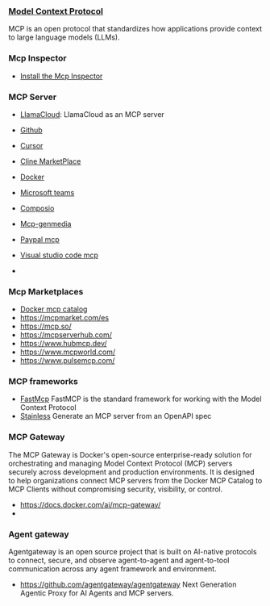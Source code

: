 ### [Model Context Protocol](https://modelcontextprotocol.io/overview)

MCP is an open protocol that standardizes how applications provide context to large language models (LLMs). 
  
### Mcp Inspector
- [Install the Mcp Inspector](https://github.com/modelcontextprotocol/inspector)

  
### MCP Server
- [LlamaCloud](https://github.com/run-llama/llamacloud-mcp): LlamaCloud as an MCP server
- [Github](https://github.com/github/github-mcp-server)
- [Cursor](https://cursor.directory/mcp)
- [Cline MarketPlace](https://github.com/cline/mcp-marketplace)
- [Docker](https://hub.docker.com/u/mcp)
- [Microsoft teams](https://github.com/inditextech/mcp-teams-server)
- [Composio ](https://mcp.composio.dev/)
- [Mcp-genmedia](https://github.com/GoogleCloudPlatform/vertex-ai-creative-studio/tree/main/experiments/mcp-genmedia)
- [Paypal mcp](https://www.paypal.ai/docs/tools/mcp-quickstart)
- [Visual studio code mcp](https://code.visualstudio.com/mcp)

- 
### Mcp Marketplaces
- [Docker mcp catalog](https://www.docker.com/products/mcp-catalog-and-toolkit/)
- https://mcpmarket.com/es
- https://mcp.so/
- https://mcpserverhub.com/
- https://www.hubmcp.dev/
- https://www.mcpworld.com/
- https://www.pulsemcp.com/

### MCP frameworks
- [FastMcp](https://gofastmcp.com/getting-started/welcome) FastMCP is the standard framework for working with the Model Context Protocol
- [Stainless](https://www.stainless.com/docs/guides/generate-mcp-server-from-openapi) Generate an MCP server from an OpenAPI spec

### MCP Gateway
The MCP Gateway is Docker's open-source enterprise-ready solution for orchestrating and managing Model Context Protocol (MCP) servers securely across development and production environments. It is designed to help organizations connect MCP servers from the Docker MCP Catalog to MCP Clients without compromising security, visibility, or control.

- https://docs.docker.com/ai/mcp-gateway/
- 
### Agent gateway 
Agentgateway is an open source project that is built on AI-native protocols to connect, secure, and observe agent-to-agent and agent-to-tool communication across any agent framework and environment.

- https://github.com/agentgateway/agentgateway Next Generation Agentic Proxy for AI Agents and MCP servers. 
